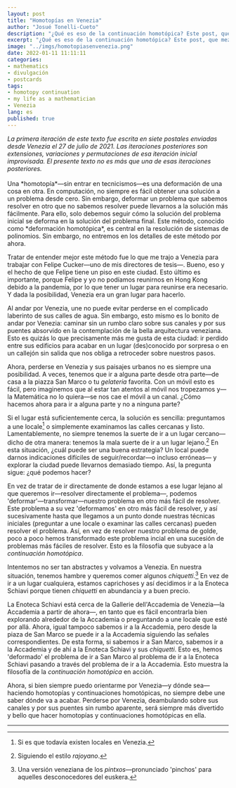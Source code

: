 ```yaml
---
layout: post
title: "Homotopías en Venezia"
author: "Josué Tonelli-Cueto"
description: "¿Qué es eso de la continuación homotópica? Este post, que mezcla lo personal, lo matemático y lo veneziano, describe la filosofía subyacente a la continuación homotópica ilustrándola con el andar en Venezia."
excerpt: "¿Qué es eso de la continuación homotópica? Este post, que mezcla lo personal, lo matemático y lo veneziano, describe la filosofía subyacente a la continuación homotópica ilustrándola con el andar en Venezia."
image: "../imgs/homotopiasenvenezia.png"
date: 2022-01-11 11:11:11
categories:
- mathematics
- divulgación
- postcards
tags:
- homotopy continuation
- my life as a mathematician
- Venezia
lang: es
published: true
---
```


<div class="jumbotron abstract" style="font-style: italic;">
La primera iteración de este texto fue escrita en siete postales enviadas desde Venezia el 27 de julio de 2021. Las iteraciones posteriores son extensiones, variaciones y permutaciones de esa iteración inicial improvisada. El presente texto no es más que una de esas iteraciones posteriores.
</div>
<br/>
Una *homotopía*—sin entrar en tecnicismos—es una deformación de una cosa en otra. En computación, no siempre es fácil obtener una solución a un problema desde cero. Sin embargo, deformar un problema que sabemos resolver en otro que no sabemos resolver puede llevarnos a la solución más fácilmente. Para ello, solo debemos seguir cómo la solución del problema inicial se deforma en la solución del problema final. Este método, conocido como *deformación homotópica*, es central en la resolución de sistemas de polinomios. Sin embargo, no entremos en los detalles de este método por ahora.

Tratar de entender mejor este método fue lo que me trajo a Venezia para trabajar con Felipe Cucker—uno de mis directores de tesis—. Bueno, eso y el hecho de que Felipe tiene un piso en este ciudad. Esto último es importante, porque Felipe y yo no podíamos reunirnos en Hong Kong debido a la pandemia, por lo que tener un lugar para reunirse era necesario. Y dada la posibilidad, Venezia era un gran lugar para hacerlo.

Al andar por Venezia, une no puede evitar perderse en el complicado laberinto de sus calles de agua. Sin embargo, esto mismo es lo bonito de andar por Venezia: caminar sin un rumbo claro sobre sus canales y por sus puentes absorvido en la contemplación de la bella arquitectura veneziana. Esto es quizás lo que precisamente más me gusta de esta ciudad: ir perdido entre sus edificios para acabar en un lugar (des)conocido por sorpresa o en un callejón sin salida que nos obliga a retroceder sobre nuestros pasos.

Ahora, perderse en Venezia y sus paisajes urbanos no es siempre una posibilidad. A veces, tenemos que ir a alguna parte desde otra parte—de casa a la piazza San Marco o tu *gelateria* favorita. Con un móvil esto es fácil, pero imaginemos que al estar tan atentos al móvil nos tropezamos y—la Matemática no lo quiera—se nos cae el móvil a un canal. ¿Cómo hacemos ahora para ir a alguna parte y no a ninguna parte?

Si el lugar está suficientemente cerca, la solución es sencilla: preguntamos a une locale[^1] o simplemente examinamos las calles cercanas y listo. Lamentablemente, no siempre tenemos la suerte de ir a un lugar cercano—dicho de otra manera: tenemos la mala suerte de ir a un lugar lejano.[^r] En esta situación, ¿cuál puede ser una buena estrategia? Un local puede darnos indicaciones difíciles de seguir/recordar—o incluso erróneas— y explorar la ciudad puede llevarnos demasiado tiempo. Así, la pregunta sigue: ¿qué podemos hacer?

[^1]: Si es que todavía existen locales en Venezia.
[^r]: Siguiendo el estilo *rajoyano*.

En vez de tratar de ir directamente de donde estamos a ese lugar lejano al que queremos ir—resolver directamente el problema—, podemos 'deformar'—transformar—nuestro problema en otro más fácil de resolver. Este problema a su vez 'deformamos' en otro más fácil de resolver, y así sucesivamente hasta que llegamos a un punto donde nuestras técnicas iniciales (preguntar a une locale o examinar las calles cercanas) pueden resolver el problema. Así, en vez de resolver nuestro problema de golde, poco a poco hemos transformado este problema incial en una sucesión de problemas más fáciles de resolver. Esto es la filosofía que subyace a la *continuación homotópica*.

Intentemos no ser tan abstractes y volvamos a Venezia. En nuestra situación, tenemos hambre y queremos comer algunos *chiquetti*.[^c] En vez de ir a un lugar cualquiera, estamos caprichoses y así decidimos ir a la Enoteca Schiavi porque tienen *chiquetti* en abundancia y a buen precio.

[^c]: Una versión veneziana de los *pintxos*—pronunciado 'pinchos' para aquelles desconocedores del euskera.

La Enoteca Schiavi está cerca de la Gallerie dell'Accademia de Venezia—la Accademia a partir de ahora—, en tanto que es fácil encontrarla bien explorando alrededor de la Accademia o preguntando a une locale que esté por allá. Ahora, igual tampoco sabemos ir a la Accademia, pero desde la piaza de San Marco se puede ir a la Accademia siguiendo las señales correspondientes. De esta forma, si sabemos ir a San Marco, sabemos ir a la Accademia y de ahí a la Enoteca Schiavi y sus *chiquetti*. Esto es, hemos 'deformado' el problema de ir a San Marco al problema de ir a la Enoteca Schiavi pasando a través del problema de ir a la Accademia. Esto muestra la filosofía de la *continuación homotópica* en acción.

Ahora, si bien siempre puedo orientarme por Venezia—y dónde sea—haciendo homotopías y continuaciones homotópicas, no siempre debe une saber dónde va a acabar. Perderse por Venezia, deambulando sobre sus canales y por sus puentes sin rumbo aparente, será siempre más divertido y bello que hacer homotopías y continuaciones homotópicas en ella.

***  
